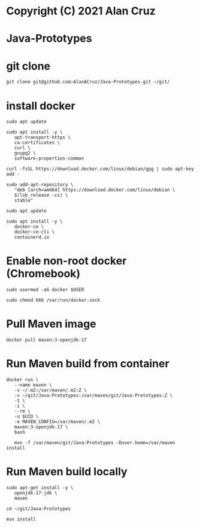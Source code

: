 # Copyright (C) 2021 Alan Cruz
# Java-Prototypes

# git clone
```
git clone git@github.com:AlanACruz/Java-Prototypes.git ~/git/
```
# install docker
```
sudo apt update

sudo apt install -y \
   apt-transport-https \
   ca-certificates \
   curl \
   gnupg2 \
   software-properties-common

curl -fsSL https://download.docker.com/linux/debian/gpg | sudo apt-key add -

sudo add-apt-repository \
   "deb [arch=amd64] https://download.docker.com/linux/debian \
   $(lsb_release -cs) \
   stable"
   
sudo apt update

sudo apt install -y \
   docker-ce \
   docker-ce-cli \
   containerd.io
```

# Enable non-root docker (Chromebook)
```
sudo usermod -aG docker $USER

sudo chmod 666 /var/run/docker.sock
```

# Pull Maven image
```
docker pull maven:3-openjdk-17
```

# Run Maven build from container
```
docker run \
   --name maven \
   -v ~/.m2:/var/maven/.m2:Z \
   -v ~/git/Java-Prototypes:/var/maven/git/Java-Prototypes:Z \
   -t \
   -i \
   --rm \
   -u $UID \
   -e MAVEN_CONFIG=/var/maven/.m2 \
   maven:3-openjdk-17 \
   bash
```
```
   mvn -f /var/maven/git/Java-Prototypes -Duser.home=/var/maven install
```
# Run Maven build locally
```
sudo apt-get install -y \
   openjdk-17-jdk \
   maven

cd ~/git/Java-Prototypes

mvn install
```
